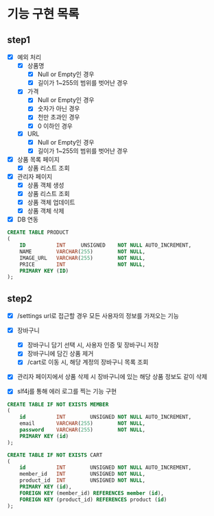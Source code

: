 # 기능 구현 목록

## step1
- [x] 예외 처리
  - [x] 상품명
    - [x] Null or Empty인 경우
    - [x] 길이가 1~255의 범위를 벗어난 경우
  - [x] 가격
    - [x] Null or Empty인 경우
    - [x] 숫자가 아닌 경우
    - [x] 천만 초과인 경우
    - [x] 0 이하인 경우
  - [x] URL
    - [x] Null or Empty인 경우
    - [x] 길이가 1~255의 범위를 벗어난 경우

- [x] 상품 목록 페이지
    - [x] 상품 리스트 조회

- [x] 관리자 페이지
    - [x] 상품 객체 생성
    - [x] 상품 리스트 조회
    - [x] 상품 객체 업데이트
    - [x] 상품 객체 삭제

- [x] DB 연동
```sql
CREATE TABLE PRODUCT
(
    ID          INT     UNSIGNED    NOT NULL AUTO_INCREMENT,
    NAME        VARCHAR(255)        NOT NULL,
    IMAGE_URL   VARCHAR(255)        NOT NULL,
    PRICE       INT                 NOT NULL,
    PRIMARY KEY (ID)
);
```


## step2
- [x] /settings url로 접근할 경우 모든 사용자의 정보를 가져오는 기능

- [x] 장바구니
  - [x] 장바구니 담기 선택 시, 사용자 인증 및 장바구니 저장
  - [x] 장바구니에 담긴 상품 제거
  - [x] /cart로 이동 시, 해당 계정의 장바구니 목록 조회

- [x] 관리자 페이지에서 상품 삭제 시 장바구니에 있는 해당 상품 정보도 같이 삭제

- [x] slf4j를 통해 에러 로그를 찍는 기능 구현

```sql
CREATE TABLE IF NOT EXISTS MEMBER
(
    id          INT        UNSIGNED NOT NULL AUTO_INCREMENT,
    email       VARCHAR(255)        NOT NULL,
    password    VARCHAR(255)        NOT NULL,
    PRIMARY KEY (id)
);

CREATE TABLE IF NOT EXISTS CART
(
    id          INT        UNSIGNED NOT NULL AUTO_INCREMENT,
    member_id   INT        UNSIGNED NOT NULL,
    product_id  INT        UNSIGNED NOT NULL,
    PRIMARY KEY (id),
    FOREIGN KEY (member_id) REFERENCES member (id),
    FOREIGN KEY (product_id) REFERENCES product (id)
);
```

